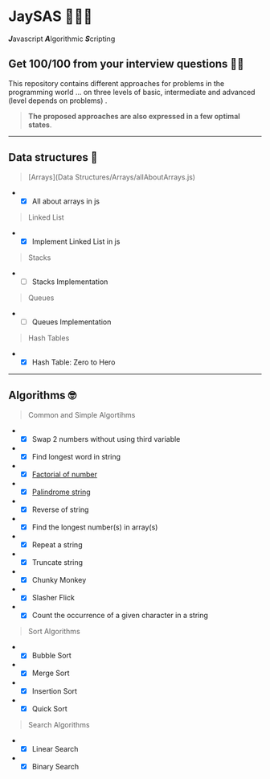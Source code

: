 # JaySAS 👨‍💻🔥
***J***avascript ***A***lgorithmic ***S***cripting  
   
   
## Get 100/100 from your interview questions 🤟😎
This repository contains different approaches for problems in the programming world ... on three levels of basic, intermediate and advanced (level depends on problems) . 


>**The proposed approaches are also expressed in a few optimal states**.   
   
***  
## Data structures :floppy_disk:
>  [Arrays](Data Structures/Arrays/allAboutArrays.js)
* - [x] All about arrays in js

>  Linked List 
* - [x] Implement Linked List in js

>  Stacks
* - [ ] Stacks Implementation

>  Queues
* - [ ] Queues Implementation

>  Hash Tables
* - [x] Hash Table: Zero to Hero

*** 

## Algorithms :nerd_face:   

>  Common and Simple Algortihms
* - [x] Swap 2 numbers without using third variable
* - [x] Find longest word in string
* - [x] [Factorial of number](https://en.wikipedia.org/wiki/Factorial)
* - [x] [Palindrome string](https://en.wikipedia.org/wiki/Palindrome)
* - [x] Reverse of string
* - [x] Find the longest number(s) in array(s)
* - [x] Repeat a string 
* - [x] Truncate string 
* - [x] Chunky Monkey   
* - [x] Slasher Flick     
* - [x] Count the occurrence of a given character in a string
>  Sort Algorithms
* - [x] Bubble Sort
* - [x] Merge Sort
* - [x] Insertion Sort
* - [x] Quick Sort

>  Search Algorithms
* - [x] Linear Search
* - [x] Binary Search
